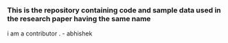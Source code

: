 ### This is the repository containing code and sample data used in the research paper having the same name
i am a contributor . - abhishek 
